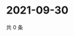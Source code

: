 # 2021-09-30

共 0 条

<!-- BEGIN -->
<!-- 最后更新时间 Thu Sep 30 2021 03:14:13 GMT+0800 (China Standard Time) -->

<!-- END -->
